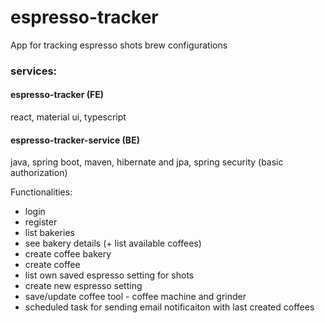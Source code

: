 # espresso-tracker
App for tracking espresso shots brew configurations

### services:
#### espresso-tracker (FE)
react, material ui, typescript
#### espresso-tracker-service (BE)
java, spring boot, maven, hibernate and jpa, spring security (basic authorization)

Functionalities:
- login
- register
- list bakeries
- see bakery details (+ list available coffees)
- create coffee bakery
- create coffee 
- list own saved espresso setting for shots
- create new espresso setting
- save/update coffee tool - coffee machine and grinder
- scheduled task for sending email notificaiton with last created coffees

